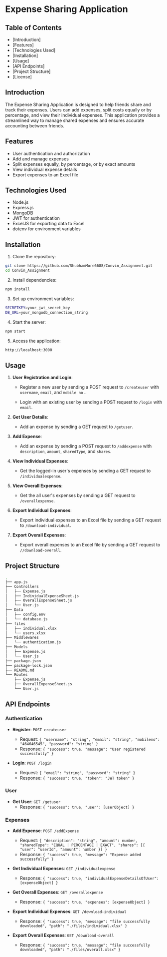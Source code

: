# Expense Sharing Application

## Table of Contents

- [Introduction]
- [Features]
- [Technologies Used]
- [Installation]
- [Usage]
- [API Endpoints]
- [Project Structure]
- [License]

## Introduction

The Expense Sharing Application is designed to help friends share and track their expenses. Users can add expenses, split costs equally or by percentage, and view their individual expenses. This application provides a streamlined way to manage shared expenses and ensures accurate accounting between friends.

## Features

- User authentication and authorization
- Add and manage expenses
- Split expenses equally, by percentage, or by exact amounts
- View individual expense details
- Export expenses to an Excel file

## Technologies Used

- Node.js
- Express.js
- MongoDB
- JWT for authentication
- ExcelJS for exporting data to Excel
- dotenv for environment variables

## Installation

1. Clone the repository:

```bash
git clone https://github.com/ShubhamMore6688/Convin_Assignment.git
cd Convin_Assignment
```
2. Install dependencies:

```bash
npm install
```
3. Set up environment variables:

```bash
SECRETKEY=your_jwt_secret_key
DB_URL=your_mongodb_connection_string
```
4. Start the server:

```bash
npm start
```
5. Access the application:

```bash
http://localhost:3000
```

## Usage

1. **User Registration and Login**:
    - Register a new user by sending a POST request to `/createuser` with `username`, `email`, and `mobile no.`.
       
    - Login with an existing user by sending a POST request to `/login` with `email`.
        
2. **Get User Details**:
    - Add an expense by sending a GET request to `/getuser`.

3. **Add Expense**:
    - Add an expense by sending a POST request to `/addexpense` with `description`, `amount`, `sharedType`, and `shares`.

        
4. **View Individual Expenses**:
    - Get the logged-in user's expenses by sending a GET request to `/individualexpense`.


5. **View Overall Expenses**:
    - Get the all user's expenses by sending a GET request to `/overallexpense`.
      

6. **Export Individual Expenses**:
    - Export individual expenses to an Excel file by sending a GET request to `/download-individual`.

7. **Export Overall Expenses**:
    - Export overall expenses to an Excel file by sending a GET request to `//download-overall`.

## Project Structure

```bash
.
├── app.js
├── Controllers
│   ├── Expense.js
│   ├── IndividualExpenseSheet.js
│   ├── OverallExpenseSheet.js
│   └── User.js
├── Data
│   ├── config.env
│   └── database.js
├── files
│   ├── individual.xlsx
│   └── users.xlsx
├── Middlewares
│   └── authentication.js
├── Models
│   ├── Expense.js
│   └── User.js
├── package.json
├── package-lock.json
├── README.md
└── Routes
    ├── Expense.js
    ├── OverallExpenseSheet.js
    └── User.js

```

## API Endpoints

### Authentication

- **Register**: `POST createuser`
  - Request: `{ "username": "string", "email": "string", "mobileno": "464646545", "password": "string" }`
  - Response: `{ "success": true, "message": "User registered successfully" }`

- **Login**: `POST /login`
  - Request: `{ "email": "string", "password": "string" }`
  - Response: `{ "success": true, "token": "JWT token" }`

### User

- **Get User**: `GET /getuser`
  - Response: `{ "success": true, "user": [userObject] }`

### Expenses

- **Add Expense**: `POST /addExpense`
  - Request: `{ "description": "string", "amount": number, "sharedType": "EQUAL | PERCENTAGE | EXACT", "shares": [{ "user": "userId", "amount": number }] }`
  - Response: `{ "success": true, "message": "Expense added successfully" }`

- **Get Individual Expenses**: `GET /individualexpense`
  - Response: `{ "success": true, "individualExpenseDetailsOfUser": [expenseObject] }`

- **Get Overall Expenses**: `GET /overallexpense`
  - Response: `{ "success": true, "expenses": [expenseObject] }`

- **Export Individual Expenses**: `GET /download-individual`
  - Response: `{ "success": true, "message": "file successfully downloaded", "path": "./files/individual.xlsx" }`

- **Export Overall Expenses**: `GET /download-overall`
  - Response: `{ "success": true, "message": "file successfully downloaded", "path": "./files/overall.xlsx" }`